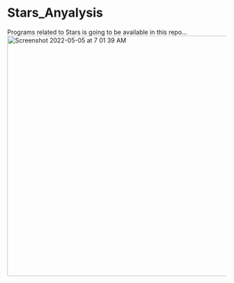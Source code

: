 # Stars_Anyalysis
Programs related to Stars is going to be available in this repo...
<img width="553" alt="Screenshot 2022-05-05 at 7 01 39 AM" src="https://user-images.githubusercontent.com/99118678/166887448-a08f29a5-e62d-4d25-8070-ef25351cbadf.png">

